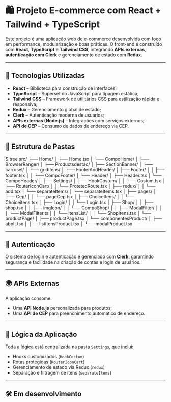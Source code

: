 # 🛍️ Projeto E-commerce com React + Tailwind + TypeScript

Este projeto é uma aplicação web de e-commerce desenvolvida com foco em performance, modularização e boas práticas. O front-end é construído com **React**, **TypeScript** e **Tailwind CSS**, integrando **APIs externas**, **autenticação com Clerk** e gerenciamento de estado com **Redux**.

---

## 🚀 Tecnologias Utilizadas

- **React** – Biblioteca para construção de interfaces;
- **TypeScript** – Superset do JavaScript para tipagem estática;
- **Tailwind CSS** – Framework de utilitários CSS para estilização rápida e responsiva;
- **Redux** – Gerenciamento global de estado;
- **Clerk** – Autenticação moderna de usuários;
- **APIs externas (Node.js)** – Integrações com serviços externos;
- **API de CEP** – Consumo de dados de endereço via CEP.

---

## 🧱 Estrutura de Pastas
$ tree
src/
├── Home/
│   ├── Home.tsx
│   └── CompoHome/
│       ├── BrowserRanger/
│       ├── Productsdestac/
│       ├── SectionBanner/
│       ├── carrosel/
│       └── gridItens/
│
├── FooterAndHeader/
│   ├── Footer/
│   │   ├── footer.tsx
│   │   └── CompoFooter/
│   └── Header/
│       ├── Header.tsx
│       └── CompoHeader/
│
├── Settings/
│   ├── HookCostum/
│   │   └── Costum.tsx
│   ├── RouterIconCart/
│   │   └── ProtetedRoute.tsx
│   ├── redux/
│   │   └── add.tsx
│   └── separateItems/
│       └── separateItems.tsx
│
├── pages/
│   ├── Cep/
│   │   └── pageCep.tsx
│   ├── ChoiceItens/
│   │   └── Choiceitens.tsx
│   ├── Login/
│   │   └── Login.tsx
│   ├── Shop/
│   │   ├── shop.tsx
│   │   ├── imgIcon/
│   │   └── CompoShop/
│   │       ├── ModalFilter/
│   │       │   └── ModalFilter.ts
│   │       └── itensList/
│   │           └── ShopItens.tsx
│   └── productPage/
│       ├── productPage.tsx
│       └── componentesProduct/
│           ├── abolt.tsx
│           ├── listItensProduct.tsx
│           └── modalProduct.tsx



---

## 🔐 Autenticação

O sistema de login e autenticação é gerenciado com **Clerk**, garantindo segurança e facilidade na criação de contas e login de usuários.

---

## 🌍 APIs Externas

A aplicação consome:
- Uma **API Node.js** personalizada para produtos;
- Uma **API de CEP** para preenchimento automático de endereço.

---

## 🧠 Lógica da Aplicação

Toda a lógica está centralizada na pasta `Settings`, que inclui:
- Hooks customizados (`HookCostum`)
- Rotas protegidas (`RouterIconCart`)
- Gerenciamento de estado via Redux (`redux`)
- Separação e filtragem de itens (`separateItems`)

---

## 🛠️ Em desenvolvimento
